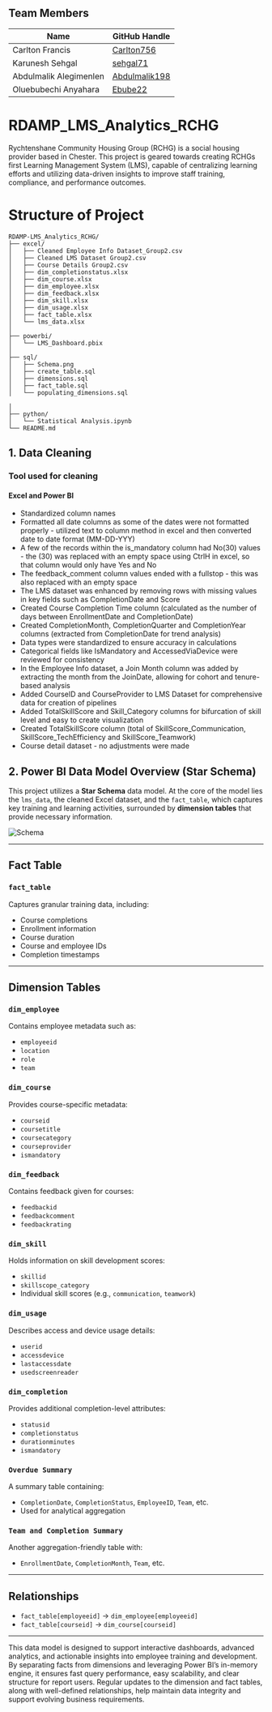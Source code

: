 ## Team Members

| Name                     | GitHub Handle                                  |
|--------------------------|-----------------------------------------------|
| Carlton Francis          | [Carlton756](https://github.com/Carlton756)                                 |
| Karunesh Sehgal          | [sehgal71](https://github.com/sehgal71)  |
| Abdulmalik Alegimenlen   | [Abdulmalik198](https://github.com/Github_Abdulmalik198) |
| Oluebubechi Anyahara     | [Ebube22](https://github.com/Github_Ebube22)           |


  
# RDAMP_LMS_Analytics_RCHG
Rychtenshane Community Housing Group (RCHG) is a social housing provider based in Chester. This project is geared towards creating RCHGs first Learning Management System (LMS), capable of centralizing learning efforts and utilizing data-driven insights to improve staff training, compliance, and performance outcomes.
# Structure of Project
```
RDAMP-LMS_Analytics_RCHG/
├── excel/
│   ├── Cleaned Employee Info Dataset_Group2.csv
│   ├── Cleaned LMS Dataset Group2.csv
│   ├── Course Details Group2.csv
│   ├── dim_completionstatus.xlsx
│   ├── dim_course.xlsx
│   ├── dim_employee.xlsx
│   ├── dim_feedback.xlsx
│   ├── dim_skill.xlsx
│   ├── dim_usage.xlsx
│   ├── fact_table.xlsx
│   └── lms_data.xlsx
│
├── powerbi/
│   └── LMS_Dashboard.pbix
│
├── sql/
│   ├── Schema.png
│   ├── create_table.sql
│   ├── dimensions.sql
│   ├── fact_table.sql
│   └── populating_dimensions.sql

│
├── python/
│   └── Statistical Analysis.ipynb
└── README.md
```

## 1. Data Cleaning

### Tool used for cleaning
#### Excel and Power BI
-  Standardized column names
-  Formatted all date columns as some of the dates were not formatted properly - utilized text to column method in excel and then converted date to date format (MM-DD-YYY)
-  A few of the records within the is_mandatory column had No(30) values - the (30) was replaced with an empty space using CtrlH in excel, so that column would only have Yes and No
-  The feedback_comment column values ended with a fullstop - this was also replaced with an empty space
-  The LMS dataset was enhanced by removing rows with missing values in key fields such as CompletionDate and Score
-  Created Course Completion Time column (calculated as the number of days between EnrollmentDate and CompletionDate)
-  Created CompletionMonth, CompletionQuarter and CompletionYear columns (extracted from CompletionDate for trend analysis)
-  Data types were standardized to ensure accuracy in calculations
-  Categorical fields like IsMandatory and AccessedViaDevice were reviewed for consistency
-  In the Employee Info dataset, a Join Month column was added by extracting the month from the JoinDate, allowing for cohort and tenure-based analysis
-  Added CourseID and CourseProvider to LMS Dataset for comprehensive data for creation of pipelines
-  Added TotalSkillScore and Skill_Category columns for bifurcation of skill level and easy to create visualization
-  Created TotalSkillScore column (total of SkillScore_Communication, SkillScore_TechEfficiency and SkillScore_Teamwork)
-  Course detail dataset - no adjustments were made








  
## 2. Power BI Data Model Overview (Star Schema)

This project utilizes a **Star Schema** data model. At the core of the model lies the `lms_data`, the cleaned Excel dataset, and the `fact_table`, which captures key training and learning activities, surrounded by  **dimension tables** that provide necessary information.

<img alt="Schema" src="https://github.com/user-attachments/assets/114299b7-f8cd-4fbf-8dec-cf6e9d58bb6e" />

---

## Fact Table

### `fact_table`
Captures granular training data, including:

- Course completions  
- Enrollment information  
- Course duration  
- Course and employee IDs  
- Completion timestamps  

---

## Dimension Tables

### `dim_employee`
Contains employee metadata such as:

- `employeeid`  
- `location`  
- `role`  
- `team`  

### `dim_course`
Provides course-specific metadata:

- `courseid`  
- `coursetitle`  
- `coursecategory`  
- `courseprovider`  
- `ismandatory`  

### `dim_feedback`
Contains feedback given for courses:

- `feedbackid`  
- `feedbackcomment`  
- `feedbackrating`  

### `dim_skill`
Holds information on skill development scores:

- `skillid`  
- `skillscope_category`  
- Individual skill scores (e.g., `communication`, `teamwork`)  

### `dim_usage`
Describes access and device usage details:

- `userid`  
- `accessdevice`  
- `lastaccessdate`  
- `usedscreenreader`  

### `dim_completion`
Provides additional completion-level attributes:

- `statusid`  
- `completionstatus`  
- `durationminutes`  
- `ismandatory`  

### `Overdue Summary`
A summary table containing:

- `CompletionDate`, `CompletionStatus`, `EmployeeID`, `Team`, etc.  
- Used for analytical aggregation  

### `Team and Completion Summary`
Another aggregation-friendly table with:

- `EnrollmentDate`, `CompletionMonth`, `Team`, etc.  

---

## Relationships

- `fact_table[employeeid]` → `dim_employee[employeeid]`  
- `fact_table[courseid]` → `dim_course[courseid]`  

---

This data model is designed to support interactive dashboards, advanced analytics, and actionable insights into employee training and development. By separating facts from dimensions and leveraging Power BI’s in-memory engine, it ensures fast query performance, easy scalability, and clear structure for report users.
Regular updates to the dimension and fact tables, along with well-defined relationships, help maintain data integrity and support evolving business requirements.
